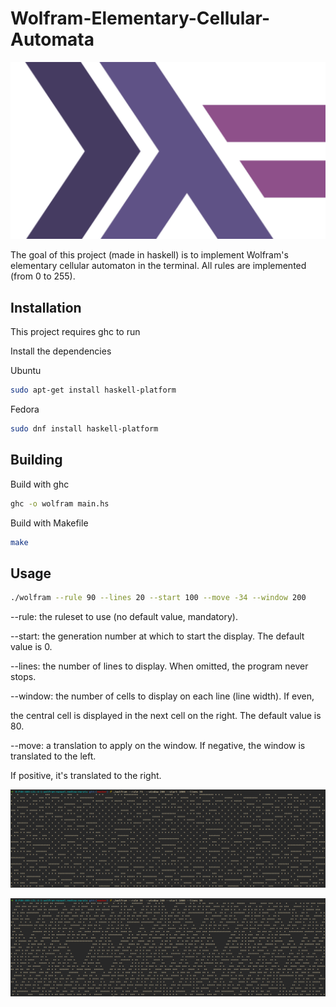 # Wolfram-Elementary-Cellular-Automata

![](img/logo.webp)

The goal of this project (made in haskell) is to implement Wolfram's elementary cellular automaton in the terminal. All rules are implemented (from 0 to 255).
## Installation
This project requires ghc to run

Install the dependencies

Ubuntu
```sh
sudo apt-get install haskell-platform
```

Fedora
```sh
sudo dnf install haskell-platform
```

## Building

Build with ghc
```sh
ghc -o wolfram main.hs
```

Build with Makefile
```sh
make
```

## Usage
```sh
./wolfram --rule 90 --lines 20 --start 100 --move -34 --window 200
```

--rule:   the ruleset to use (no default value, mandatory).

--start:  the generation number at which to start the display. The default value is 0.

--lines:  the number of lines to display. When omitted, the program never stops.

--window: the number of cells to display on each line (line width). If even,

 the central cell is displayed in the next cell on the right. The default value is 80.
 
--move:   a translation to apply on the window. If negative, the window is translated to the left.

 If positive, it's translated to the right.

 ![](img/img.png)

 ![](img/img2.png)
